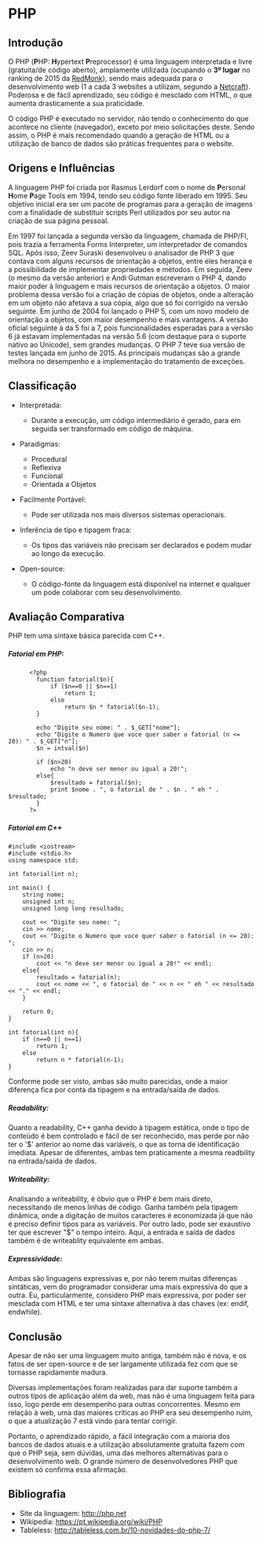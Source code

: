 
# PHP

## Introdução

O PHP (**P**HP: **H**ypertext **P**reprocessor) é uma linguagem interpretada e livre (gratuita/de código aberto), 
amplamente utilizada (ocupando o **3º lugar** no ranking de 2015 da [RedMonk](http://redmonk.com/sogrady/2015/01/14/language-rankings-1-15/)), sendo 
mais adequada para o desenvolvimento web (1 a cada 3 websites a utilizam, segundo a [Netcraft](http://php.net/usage.php)).
Poderosa e de fácil aprendizado, seu código é mesclado com HTML, o que aumenta drasticamente a sua praticidade.

O código PHP é executado no servidor, não tendo o conhecimento do que acontece no cliente (navegador), exceto por meio solicitações deste. Sendo assim, o PHP é mais recomendado quando a geração de HTML ou a utilização de banco de dados são práticas frequentes para o website.

## Origens e Influências

A linguagem PHP foi criada por Rasmus Lerdorf com o nome de **P**ersonal **H**ome **P**age Tools em 1994, tendo seu código fonte liberado em 1995. Seu objetivo inicial era ser um pacote de programas para a geração de imagens com a finalidade de substituir scripts Perl utilizados por seu autor na criação de sua página pessoal.

Em 1997 foi lançada a segunda versão da linguagem, chamada de PHP/FI, pois trazia a ferramenta Forms Interpreter, um interpretador de comandos SQL. Após isso, Zeev Suraski desenvolveu o analisador de PHP 3 que contava com alguns recursos de orientação a objetos, entre eles herança e a possibilidade de implementar propriedades e métodos. Em seguida, Zeev (o mesmo da versão anterior) e Andi Gutman escreveram o PHP 4, dando maior poder à linguagem e mais recursos de orientação a objetos. O maior problema dessa versão foi a criação de cópias de objetos, onde a alteração em um objeto não afetava a sua cópia, algo que só foi corrigido na versão seguinte. Em junho de 2004 foi lançado o PHP 5, com um novo modelo de orientação a objetos, com maior desempenho e mais vantagens.
A versão oficial seguinte à da 5 foi a 7, pois funcionalidades esperadas para a versão 6 já estavam implementadas na versão 5.6 (com destaque para o suporte nativo ao Unicode), sem grandes mudanças. O PHP 7 teve sua versão de testes lançada em junho de 2015. As principais mudanças são a grande melhora no desempenho e a implementação do tratamento de exceções.


## Classificação

- Interpretada:
	- Durante a execução, um código intermediário é gerado, para em seguida ser transformado em código de máquina.
	
- Paradigmas: 
	- Procedural
	- Reflexiva
	- Funcional
	- Orientada a Objetos

- Facilmente Portável:
	- Pode ser utilizada nos mais diversos sistemas operacionais.
	
- Inferência de tipo e tipagem fraca:
	- Os tipos das variáveis não precisam ser declarados e podem mudar ao longo da execução.
	
- Open-source:
	- O código-fonte da linguagem está disponível na internet e qualquer um pode colaborar com seu desenvolvimento.


## Avaliação Comparativa
PHP tem uma sintaxe básica parecida com C++.

##### Fatorial em PHP:

          <?php
            function fatorial($n){
                if ($n==0 || $n==1)
                    return 1;
                else
                    return $n * fatorial($n-1);
            }
          
            echo "Digite seu nome: " . $_GET["nome"];
            echo "Digite o Numero que voce quer saber o fatorial (n <= 20): " . $_GET["n"];
            $n = intval($n)
            
            if ($n>20)
                echo "n deve ser menor ou igual a 20!";
            else{
                $resultado = fatorial($n);
                print $nome . ", o fatorial de " . $n . " eh " . $resultado;
            }
          ?>

##### Fatorial em C++
	#include <iostream>
	#include <stdio.h>
	using namespace std;
	
	int fatorial(int n);
	
	int main() {
		string nome;
		unsigned int n;
	    unsigned long long resultado;
	
	    cout << "Digite seu nome: ";
	    cin >> nome;
	    cout << "Digite o Numero que voce quer saber o fatorial (n <= 20): ";
	    cin >> n;
	    if (n>20)
	        cout << "n deve ser menor ou igual a 20!" << endl;
	    else{
	        resultado = fatorial(n);
	        cout << nome << ", o fatorial de " << n << " eh " << resultado << "." << endl;
	    }
	    
		return 0;
	}
	
	int fatorial(int n){
	    if (n==0 || n==1)
	        return 1;
	    else
	        return n * fatorial(n-1);
	}

Conforme pode ser visto, ambas são muito parecidas, onde a maior diferença fica por conta da tipagem e na entrada/saída de dados.

##### Readability:

Quanto a readability, C++ ganha devido à tipagem estática, onde o tipo de conteúdo é bem controlado e fácil de ser reconhecido, mas perde por não ter o '$' anterior ao nome das variáveis, o que as torna de identificação imediata. Apesar de diferentes, ambas tem praticamente a mesma readbility na entrada/saída de dados.

##### Writeability:

  Analisando a writeability, é óbvio que o PHP é bem mais direto, necessitando de menos linhas de código. Ganha também pela tipagem dinâmica, onde a digitação de muitos caracteres é economizada já que não é preciso definir tipos para as variáveis. Por outro lado, pode ser exaustivo ter que escrever "$" o tempo inteiro. Aqui, a entrada e saída de dados também é de writeablity equivalente em ambas.

##### Expressividade:
  Ambas são linguagens expressivas e, por não terem muitas diferenças sintáticas, vem do programador considerar uma mais expressiva do que a outra. Eu, particularmente, considero PHP mais expressiva, por poder ser mesclada com HTML e ter uma sintaxe alternativa à das chaves (ex: endif, endwhile).

## Conclusão

Apesar de não ser uma linguagem muito antiga, também não é nova, e os fatos de ser open-source e de ser largamente utilizada fez com que se tornasse rapidamente
madura.

Diversas implementações foram realizadas para dar suporte também a outros tipos de aplicação além da web, mas não é uma linguagem feita para isso, logo perde em
desempenho para outras concorrentes. Mesmo em relação à web, uma das maiores críticas ao PHP era seu desempenho ruim, o que a atualização 7 está vindo para tentar
corrigir.

Portanto, o aprendizado rápido, a fácil integração com a maioria dos bancos de dados atuais e a utilização absolutamente gratuita fazem com que o PHP seja, 
sem dúvidas, uma das melhores alternativas para o desenvolvimento web. O grande número de desenvolvedores PHP que existem só confirma essa afirmação.

## Bibliografia
* Site da linguagem: http://php.net
* Wikipedia: https://pt.wikipedia.org/wiki/PHP
* Tableless: http://tableless.com.br/10-novidades-do-php-7/
